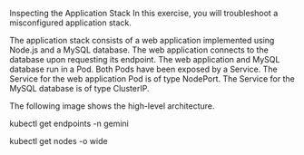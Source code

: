 Inspecting the Application Stack
In this exercise, you will troubleshoot a misconfigured application stack.

The application stack consists of a web application implemented using Node.js and a MySQL database. The web application connects to the database upon requesting its endpoint. The web application and MySQL database run in a Pod. Both Pods have been exposed by a Service. The Service for the web application Pod is of type NodePort. The Service for the MySQL database is of type ClusterIP.

The following image shows the high-level architecture.

kubectl get endpoints <svc> -n gemini

kubectl get nodes -o wide


